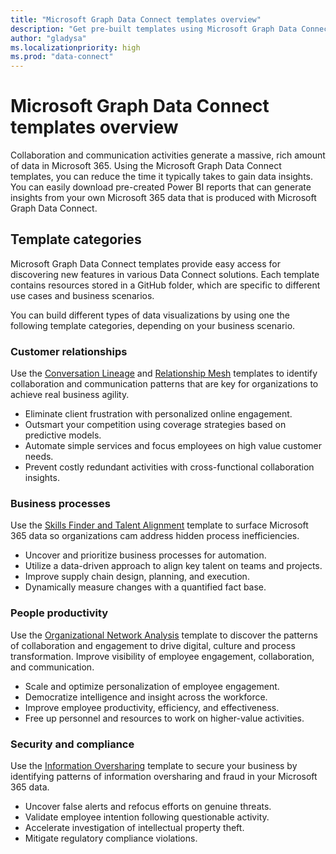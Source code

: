```yaml
---
title: "Microsoft Graph Data Connect templates overview"
description: "Get pre-built templates using Microsoft Graph Data Connect."
author: "gladysa"
ms.localizationpriority: high
ms.prod: "data-connect"
---
```


# Microsoft Graph Data Connect templates overview

Collaboration and communication activities generate a massive, rich amount of data in Microsoft 365. Using the Microsoft Graph Data Connect templates, you can reduce the time it typically takes to gain data insights. You can easily download pre-created Power BI reports that can generate insights from your own Microsoft 365 data that is produced with Microsoft Graph Data Connect.

## Template categories

Microsoft Graph Data Connect templates provide easy access for discovering new features in various Data Connect solutions. Each template contains resources stored in a GitHub folder, which are specific to different use cases and business scenarios.

You can build different types of data visualizations by using one the following template categories, depending on your business scenario.

### Customer relationships  

Use the [Conversation Lineage](data-connect-conversation-lineage-template.md) and [Relationship Mesh](data-connect-relationship-mesh-template.md) templates to identify collaboration and communication patterns that are key for organizations to achieve real business agility. 

- Eliminate client frustration with personalized online engagement.
- Outsmart your competition using coverage strategies based on predictive models. 
- Automate simple services and focus employees on high value customer needs.  
- Prevent costly redundant activities with cross-functional collaboration insights. 
 
### Business processes  

Use the [Skills Finder and Talent Alignment](data-connect-skills-finder-template.md) template to surface Microsoft 365 data so organizations cam address hidden process inefficiencies.  

- Uncover and prioritize business processes for automation. 
- Utilize a data-driven approach to align key talent on teams and projects. 
- Improve supply chain design, planning, and execution. 
- Dynamically measure changes with a quantified fact base. 

### People productivity 

Use the [Organizational Network Analysis](data-connect-organizational-network-template.md) template to discover the patterns of collaboration and engagement to drive digital, culture and process transformation. Improve visibility of employee engagement, collaboration, and communication.  

- Scale and optimize personalization of employee engagement.  
- Democratize intelligence and insight across the workforce.  
- Improve employee productivity, efficiency, and effectiveness. 
- Free up personnel and resources to work on higher-value activities.  

### Security and compliance 

Use the [Information Oversharing](data-connect-information-oversharing-template.md) template to secure your business by identifying patterns of information oversharing and fraud in your Microsoft 365 data.  

- Uncover false alerts and refocus efforts on genuine threats.  
- Validate employee intention following questionable activity.  
- Accelerate investigation of intellectual property theft.  
- Mitigate regulatory compliance violations.  
